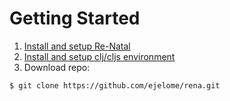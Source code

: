Getting Started
===============

1. [Install and setup Re-Natal]
2. [Install and setup clj/cljs environment]
3. Download repo:

  ``` bash
  $ git clone https://github.com/ejelome/rena.git
  ```

[Install and setup Re-Natal]: https://ejelome.com/install-and-setup-re-natal
[Install and setup clj/cljs environment]: https://ejelome.com/install-and-setup-clj-cljs-environment
